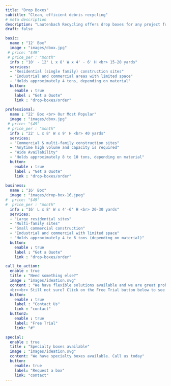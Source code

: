 ```yaml
---
title: "Drop Boxes"
subtitle: "Clean, efficient debris recycling"
# meta description
description: "Lautenbach Recycling offers drop boxes for any project for clean, efficient debris recycling"
draft: false

basic:
  name : "12' Box"
  image : "images/dbox.jpg"
 # price: "$49"
 # price_per : "month"
  info : "10' - 12' L x 8' W x 4' - 6' H <br> 15-20 yards"
  services:
  - "Residential (single family) construction sites"
  - "Industrial and commercial areas with limited space"
  - "Holds approximately 4 tons, depending on material"
  button:
    enable : true
    label : "Get a Quote"
    link : "drop-boxes/order"
    
professional:
  name : "22' Box <br> Our Most Popular"
  image : "images/dbox.jpg"
 # price: "$49"
 # price_per : "month"
  info : "22' L x 8' W x 9' H <br> 40 yards"
  services:
  - "Commercial & multi-family construction sites"
  - "Anytime high volume and capacity is required"
  - "Wide Availability"
  - "Holds approximately 8 to 10 tons, depending on material"
  button:
    enable : true
    label : "Get a Quote"
    link : "drop-boxes/order"
    
business:
  name : "16' Box"
  image : "images/drop-box-16.jpeg"
#  price: "$49"
#  price_per : "month"
  info : "16' L x 8' W x 4'-6' H <br> 20-30 yards"
  services:
  - "Large residential sites"
  - "Multi-family sites"
  - "Small commercial construction"
  - "Industrial and commercial with limited space"
  - "Holds approximately 4 to 6 tons (depending on material)"
  button:
    enable : true
    label : "Get a Quote"
    link : "drop-boxes/order"

call_to_action:
  enable : true
  title : "Need something else?"
  image : "images/ideation.svg"
  content : "We have flexible solutions available and we are great problem solvers. If you have unique requirements, get in touch with us - we'd love to work with you.
  <br><br> Still not sure? Click on the Free Trial button below to see how you can trial our drop box service."
  button:
    enable : true
    label : "Contact Us"
    link : "contact"
  button2:
    enable : true
    label: "Free Trial"
    link: "#"

special:
  enable : true
  title : "Specialty boxes available"
  image : "images/ideation.svg"
  content: "We have specialty boxes available. Call us today"
  button:
    enable: true
    label: "Request a box"
    link: "contact"
---
```


